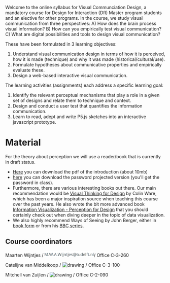 

<script type="text/javascript" src="https://cdnjs.cloudflare.com/ajax/libs/p5.js/0.6.1/p5.js"></script>
<script type="text/javascript" src="https://cdnjs.cloudflare.com/ajax/libs/p5.js/0.6.1/addons/p5.sound.js"></script>
<script type="text/javascript" src="https://cdnjs.cloudflare.com/ajax/libs/p5.js/0.6.1/addons/p5.dom.js"></script>
<!--<script type="text/javascript" src="sketches/background_sketch.js"></script>-->
<div id="content" markdown="1">

Welcome to the online syllabus for Visual Communciation Design, a mandatory course for Design for Interaction (DfI) Master program students and an elective for other programs. In the course, we study visual communication from three perspectives: A) How does the brain process visual information? B) How can you empirically test visual communication? C) What are digital possibilities and tools to design visual communication? 

These have been formulated in 3 learning objectives:
1.	Understand visual communication design in terms of how it is perceived, how it is made (technique) and why it was made (historical/cultural/use).
2.	Formulate hypotheses about communicative properties and empirically evaluate these.
3.	Design a web-based interactive visual communication.

The learning activities (assignments) each address a specific learning goal:
1.	Identify the relevant perceptual mechanisms that play a role in a given set of designs and relate them to technique and context. 
2.	Design and conduct a user test that quantifies the information communication.  
3.	Learn to read, adept and write P5.js sketches into an interactive javascript prototype. 



# Material

For the theory about perception we will use a reader/book that is currently in draft status. 
* [Here](https://homepage.tudelft.nl/w3s80/VCD/VCD_wijntjes_intro.pdf) you can download the pdf of the introduction (about 10mb) 
* [here](https://homepage.tudelft.nl/w3s80/VCD/VCD_wijntjes_full.pdf) you can download the password projected version (you'll get the password in class).
* Furthermore, there are various interesting books out there. Our main recommendation would be [Visual Thinking for Design](https://www.amazon.com/dp/0123708966/ref=rdr_ext_tmb) by Colin Ware, which has been a major inspiration source when teaching this course over the past years. He also wrote the bit more advanced book [Information Visualization - Perception for Design](https://www.amazon.com/dp/0123814642/ref=rdr_ext_tmb) that you should certainly check out when diving deeper in the topic of data visualization. 
* We also highly recommend Ways of Seeing by John Berger, either in [book form](https://www.amazon.co.uk/dp/014103579X/ref=rdr_ext_tmb) or from his [BBC series](https://youtu.be/0pDE4VX_9Kk).


<!--
## Learning objectives

1. **Analyse** visual communication designs in terms of perception, (historical/cultural/use) context and technique.
2. Formulate hypotheses about communicative properties and empirically **evaluate** these. 
3. Learn to read, adept and write P5.js code to **create** interactive visual communication based on theory and data. 

### Analyse
During the lectures you will learn about the production and perception of visual information. You will learn about visual perception and also about history of art, graphic design and interfaces. The aim is that after this course, you can analyse any form of visual communication on the basis of
principles of perception
historical/cultural context
technical production

### Evaluate
How do you know your design intentions are met? What are the communicative properties of designs? This can be discovered by doing experiments. We will discuss various ways of evaluating your design that are typical for VCD applications. Much theory of perception is based on experiments like eye tracking or the speed and accuracy of finding or recognising/understanding information. While discussing the theory we will emphasise the methods used and translate them for VCD purposes. At the end of the course, you should be able to 
propose a strategy how you would ideally set up an evaluation
conduct a short experiment, analyse and interpret data with respect to theory

### Create
There are many ways to create visual information, as you will learn throughout the course. And since you are a master student you probably did some courses on sketching, photography, etc. Therefor we will focus on a different type of technique that is both very relevant for interaction design but also nicely supplemental to the techniques you already know: creating images through code. We will use P5.js, a wide used and documented language used by artists and designers. 

-->

## Course coordinators

Maarten Wijntjes / <img src="images/wijntjes.png" alt="drawing" height="18"/>/ Office C-3-260

Catelijne van Middelkoop / <img src="images/middelkoop.png" alt="drawing" height="18"/>  / Office C-3-100

Mitchell van Zuijlen / <img src="images/zuijlen.png" alt="drawing" height="18"/> / Office C-2-090

</div>
